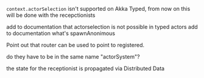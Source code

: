 `context.actorSelection` isn't supported on Akka Typed, from now on this will be done with 
the recepctionists


add to documentation that actorselection is not possible in typed actors
add to documentation what's spawnAnonimous

Point out that router can be used to point to registered.


do they have to be in the same name "actorSystem"?


the state for the receptionist is propagated via Distributed Data
